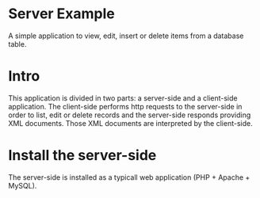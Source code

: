 # Server Example
A simple application to view, edit, insert or delete items from a database table.

# Intro

This application is divided in two parts: a server-side and a client-side application. The client-side performs http requests to the server-side in order to list, edit or delete records and the server-side responds providing XML documents. Those XML documents are interpreted by the client-side.

# Install the server-side

The server-side is installed as a typicall web application (PHP + Apache + MySQL).
